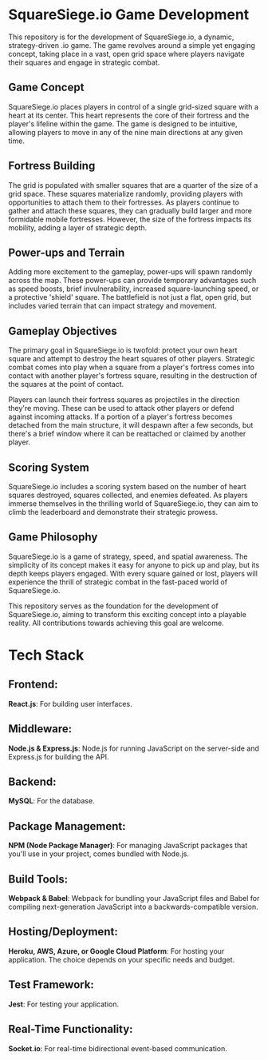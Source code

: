 # SquareSiege.io Game Development

This repository is for the development of SquareSiege.io, a dynamic, strategy-driven .io game. The game revolves around a simple yet engaging concept, taking place in a vast, open grid space where players navigate their squares and engage in strategic combat.

## Game Concept

SquareSiege.io places players in control of a single grid-sized square with a heart at its center. This heart represents the core of their fortress and the player's lifeline within the game. The game is designed to be intuitive, allowing players to move in any of the nine main directions at any given time.

## Fortress Building

The grid is populated with smaller squares that are a quarter of the size of a grid space. These squares materialize randomly, providing players with opportunities to attach them to their fortresses. As players continue to gather and attach these squares, they can gradually build larger and more formidable mobile fortresses. However, the size of the fortress impacts its mobility, adding a layer of strategic depth.

## Power-ups and Terrain

Adding more excitement to the gameplay, power-ups will spawn randomly across the map. These power-ups can provide temporary advantages such as speed boosts, brief invulnerability, increased square-launching speed, or a protective 'shield' square. The battlefield is not just a flat, open grid, but includes varied terrain that can impact strategy and movement.

## Gameplay Objectives

The primary goal in SquareSiege.io is twofold: protect your own heart square and attempt to destroy the heart squares of other players. Strategic combat comes into play when a square from a player's fortress comes into contact with another player's fortress square, resulting in the destruction of the squares at the point of contact.

Players can launch their fortress squares as projectiles in the direction they're moving. These can be used to attack other players or defend against incoming attacks. If a portion of a player's fortress becomes detached from the main structure, it will despawn after a few seconds, but there's a brief window where it can be reattached or claimed by another player.

## Scoring System

SquareSiege.io includes a scoring system based on the number of heart squares destroyed, squares collected, and enemies defeated. As players immerse themselves in the thrilling world of SquareSiege.io, they can aim to climb the leaderboard and demonstrate their strategic prowess.

## Game Philosophy

SquareSiege.io is a game of strategy, speed, and spatial awareness. The simplicity of its concept makes it easy for anyone to pick up and play, but its depth keeps players engaged. With every square gained or lost, players will experience the thrill of strategic combat in the fast-paced world of SquareSiege.io. 

This repository serves as the foundation for the development of SquareSiege.io, aiming to transform this exciting concept into a playable reality. All contributions towards achieving this goal are welcome.


# Tech Stack

## Frontend:

**React.js**: For building user interfaces.

## Middleware:

**Node.js & Express.js**: Node.js for running JavaScript on the server-side and Express.js for building the API.

## Backend:

**MySQL**: For the database.

## Package Management:

**NPM (Node Package Manager)**: For managing JavaScript packages that you'll use in your project, comes bundled with Node.js.

## Build Tools:

**Webpack & Babel**: Webpack for bundling your JavaScript files and Babel for compiling next-generation JavaScript into a backwards-compatible version.

## Hosting/Deployment:

**Heroku, AWS, Azure, or Google Cloud Platform**: For hosting your application. The choice depends on your specific needs and budget.

## Test Framework:

**Jest**: For testing your application.

## Real-Time Functionality:

**Socket.io**: For real-time bidirectional event-based communication.
